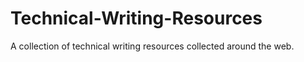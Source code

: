 # Technical-Writing-Resources
A collection of technical writing resources collected around the web. 
